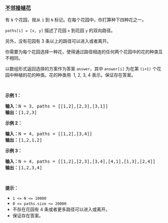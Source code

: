 ### [不邻接植花](https://leetcode-cn.com/problems/flower-planting-with-no-adjacent)

<p>有&nbsp;<code>N</code>&nbsp;个花园，按从&nbsp;<code>1</code>&nbsp;到&nbsp;<code>N</code>&nbsp;标记。在每个花园中，你打算种下四种花之一。</p>

<p><code>paths[i] = [x, y]</code>&nbsp;描述了花园&nbsp;<code>x</code> 到花园&nbsp;<code>y</code>&nbsp;的双向路径。</p>

<p>另外，没有花园有 3 条以上的路径可以进入或者离开。</p>

<p>你需要为每个花园选择一种花，使得通过路径相连的任何两个花园中的花的种类互不相同。</p>

<p>以数组形式返回选择的方案作为答案&nbsp;<code>answer</code>，其中&nbsp;<code>answer[i]</code>&nbsp;为在第&nbsp;<code>(i+1)</code>&nbsp;个花园中种植的花的种类。花的种类用 &nbsp;1, 2, 3,&nbsp;4 表示。保证存在答案。</p>

<p>&nbsp;</p>

<p><strong>示例 1：</strong></p>

<pre><strong>输入：</strong>N = 3, paths = [[1,2],[2,3],[3,1]]
<strong>输出：</strong>[1,2,3]
</pre>

<p><strong>示例 2：</strong></p>

<pre><strong>输入：</strong>N = 4, paths = [[1,2],[3,4]]
<strong>输出：</strong>[1,2,1,2]
</pre>

<p><strong>示例 3：</strong></p>

<pre><strong>输入：</strong>N = 4, paths = [[1,2],[2,3],[3,4],[4,1],[1,3],[2,4]]
<strong>输出：</strong>[1,2,3,4]
</pre>

<p>&nbsp;</p>

<p><strong>提示：</strong></p>

<ul>
	<li><code>1 &lt;= N &lt;= 10000</code></li>
	<li><code>0 &lt;= paths.size &lt;= 20000</code></li>
	<li>不存在花园有 4 条或者更多路径可以进入或离开。</li>
	<li>保证存在答案。</li>
</ul>
